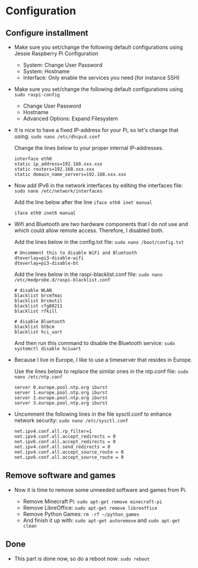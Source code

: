 # Configuration

## Configure installment
- Make sure you set/change the following default configurations using Jessie Raspberry Pi Configuration
   - System: Change User Password
   - System: Hostname
   - Interface: Only enable the services you need (for instance SSH)
- Make sure you set/change the following default configurations using `sudo raspi-config`
   - Change User Password
   - Hostname
   - Advanced Options: Expand Filesystem
- It is nice to have a fixed IP-address for your Pi, so let's change that using: `sudo nano /etc/dhcpcd.conf`

   Change the lines below to your proper internal IP-addresses.
   ```
   interface eth0
   static ip_address=192.168.xxx.xxx
   static routers=192.168.xxx.xxx
   static domain_name_servers=192.168.xxx.xxx
   ```
- Now add IPv6 in the network interfaces by editing the interfaces file: `sudo nano /etc/network/interfaces`
   
   Add the line below after the line `iface eth0 inet manual`
   ```
   iface eth0 inet6 manual
   ```
- Wifi and Bluetooth are two hardware components that I do not use and which could allow remote access. Therefore, I disabled both.

   Add the lines below in the config.txt file: `sudo nano /boot/config.txt`
   ```
   # Uncomment this to disable WiFi and Bluetooth
   dtoverlay=pi3-disable-wifi
   dtoverlay=pi3-disable-bt
   ```
   Add the lines below in the raspi-blacklist.conf file: `sudo nano /etc/modprobe.d/raspi-blacklist.conf`
   ```
   # disable WLAN
   blacklist brcmfmac
   blacklist brcmutil
   blacklist cfg80211
   blacklist rfkill
   
   # disable Bluetooth
   blacklist btbcm
   blacklist hci_uart
   ```
   And then run this command to disable the Bluetooth service: `sudo systemctl disable hciuart`
- Because I live in Europe, I like to use a timeserver that resides in Europe.

   Use the lines below to replace the similar ones in the ntp.conf file: `sudo nano /etc/ntp.conf`
   ```
   server 0.europe.pool.ntp.org iburst
   server 1.europe.pool.ntp.org iburst
   server 2.europe.pool.ntp.org iburst
   server 3.europe.pool.ntp.org iburst
   ```
- Uncomment the following lines in the file sysctl.conf to enhance network security: `sudo nano /etc/sysctl.conf`
   ```net.ipv4.conf.default.rp_filter=1
   net.ipv4.conf.all.rp_filter=1
   net.ipv4.conf.all.accept_redirects = 0
   net.ipv6.conf.all.accept_redirects = 0
   net.ipv4.conf.all.send_redirects = 0
   net.ipv4.conf.all.accept_source_route = 0
   net.ipv6.conf.all.accept_source_route = 0
   ```

## Remove software and games
- Now it is time to remove some unneeded software and games from Pi.

   - Remove Minecraft Pi: `sudo apt-get remove minecraft-pi`
   - Remove LibreOffice: `sudo apt-get remove libreoffice`
   - Remove Python Games: `rm -rf ~/python_games`
   - And finish it up with: `sudo apt-get autoremove` and `sudo apt-get clean`

## Done
- This part is done now, so do a reboot now: `sudo reboot`
